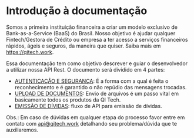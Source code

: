 # Introdução à documentação

Somos a primeira instituição financeira a criar um modelo exclusivo de Bank-as-a-Service (BaaS) do Brasil. Nosso objetivo é ajudar qualquer Fintech/Gestora de Crédito ou empresa a ter acesso a serviços financeiros rápidos, ágeis e seguros, da maneira que quiser. Saiba mais em https://qitech.work.

Essa documentação tem como objetivo descrever e guiar o desenvolvedor a utilizar nossa API Rest. O documento será dividido em 4 partes:

- [AUTENTICAÇÃO E SEGURANÇA](?file=221): É a forma com a qual é feita o reconhecimento e é garantido o não repúdio das mensagens trocadas.
- [UPLOAD DE DOCUMENTOS](?file=331): Envio de arquivos é um passo vital em basicamente todos os produtos da QI Tech.
- [EMISSÃO DE DÍVIDAS](?file=441): fluxo de API para emissão de dívidas.

Obs.: Em caso de dúvidas em qualquer etapa do processo favor entre em contato com [api@qitech.work](api@qitech.work) detalhando seu problema/dúvida que te auxiliaremos.
